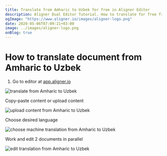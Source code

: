 ```yaml
---
title: Translate from Amharic to Uzbek for free in Aligner Editor
description: Aligner Dual Editor Tutorial. How to translate for free from Amharic to Uzbek. Aligner is multilingual document management platform. 
ogImage: "https://www.aligner.io/images/aligner-logo.png"
date: 2020-05-06T07:09:21+03:00
image: ../images/aligner-logo.png
onBlog: true
---
```


# How to translate document from Amharic to Uzbek

1. Go to editor at [app.aligner.io](https://app.aligner.io "Aligner App web page")

![translate from Amharic to Uzbek](../aligner-blank-editor.png "translate from Amharic to Uzbek")

Copy-paste content or upload content

![upload content from Amharic to Uzbek](../aligner-uploaded-document.png "upload content from Amharic to Uzbek")

Choose desired language

![choose machine translation from Amharic to Uzbek](../aligner-language-dropdown.png "choose machine translation from Amharic to Uzbek")

Work and edit 2 documents in parallel

![edit translation from Amharic to Uzbek](../aligner-double-sitded-editor.png "edit translation from Amharic to Uzbek")

